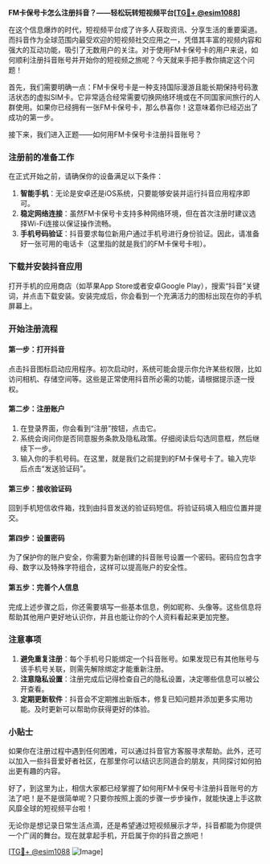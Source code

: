 **FM卡保号卡怎么注册抖音？——轻松玩转短视频平台[[TG💪+ @esim1088](https://t.me/s/esim1088)]**

在这个信息爆炸的时代，短视频平台成了许多人获取资讯、分享生活的重要渠道。而抖音作为全球范围内最受欢迎的短视频社交应用之一，凭借其丰富的视频内容和强大的互动功能，吸引了无数用户的关注。对于使用FM卡保号卡的用户来说，如何顺利注册抖音账号并开始你的短视频之旅呢？今天就来手把手教你搞定这个问题！

首先，我们需要明确一点：FM卡保号卡是一种支持国际漫游且能长期保持号码激活状态的虚拟SIM卡。它非常适合经常需要切换网络环境或在不同国家间旅行的人群使用。如果你已经拥有一张FM卡保号卡，那么恭喜你！这意味着你已经迈出了成功的第一步。

接下来，我们进入正题——如何用FM卡保号卡注册抖音账号？

### 注册前的准备工作

在正式开始之前，请确保你的设备满足以下条件：

1. **智能手机**：无论是安卓还是iOS系统，只要能够安装并运行抖音应用程序即可。
2. **稳定网络连接**：虽然FM卡保号卡支持多种网络环境，但在首次注册时建议选择Wi-Fi连接以保证操作流畅。
3. **手机号码验证**：抖音要求每位新用户通过手机号进行身份验证。因此，请准备好一张可用的电话卡（这里指的就是我们的FM卡保号卡啦）。

### 下载并安装抖音应用

打开手机的应用商店（如苹果App Store或者安卓Google Play），搜索“抖音”关键词，并点击下载安装。安装完成后，你会看到一个充满活力的图标出现在你的手机屏幕上。

### 开始注册流程

#### 第一步：打开抖音
点击抖音图标启动应用程序。初次启动时，系统可能会提示你允许某些权限，比如访问相机、存储空间等。这些是正常使用抖音所必需的功能，请根据提示逐一授权。

#### 第二步：注册账户
1. 在登录界面，你会看到“注册”按钮，点击它。
2. 系统会询问你是否同意服务条款及隐私政策。仔细阅读后勾选同意框，然后继续下一步。
3. 输入你的手机号码。在这里，就是我们之前提到的FM卡保号卡了。输入完毕后点击“发送验证码”。

#### 第三步：接收验证码
回到手机短信收件箱，找到由抖音发送的验证码短信。将验证码填入相应位置并提交。

#### 第四步：设置密码
为了保护你的账户安全，你需要为新创建的抖音账号设置一个密码。密码应包含字母、数字以及特殊字符组合，这样可以提高账户的安全性。

#### 第五步：完善个人信息
完成上述步骤之后，你还需要填写一些基本信息，例如昵称、头像等。这些信息将帮助其他用户更好地认识你，并且也能让你的个人资料看起来更加完整。

### 注意事项

1. **避免重复注册**：每个手机号只能绑定一个抖音账号。如果发现已有其他账号与该手机号关联，则需先解除绑定才能重新注册。
2. **注意隐私设置**：注册完成后记得检查自己的隐私设置，决定哪些信息可以被公开查看。
3. **定期更新软件**：抖音会不定期推出新版本，修复已知问题并添加更多实用功能。及时更新可以帮助你获得更好的体验。

### 小贴士

如果你在注册过程中遇到任何困难，可以通过抖音官方客服寻求帮助。此外，还可以加入一些抖音爱好者社区，在那里你可以结识志同道合的朋友，共同探讨如何拍出更有趣的内容。

好了，到这里为止，相信大家都已经掌握了如何用FM卡保号卡注册抖音账号的方法了吧！是不是很简单呢？只要你按照上面的步骤一步步操作，就能快速上手这款风靡全球的短视频平台啦！

无论你是想记录日常生活点滴，还是希望通过短视频展示才华，抖音都能为你提供一个广阔的舞台。现在就拿起手机，开启属于你的抖音之旅吧！

[[TG💪+ @esim1088](https://t.me/s/esim1088) ![Image](https://i.postimg.cc/4NQfJmqS/Snipaste-2025-05-13-00-14-12.png)]